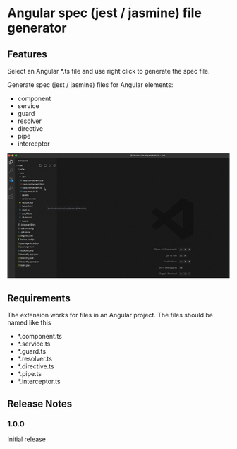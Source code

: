 # Angular spec (jest / jasmine) file generator

## Features

Select an Angular *.ts file and use right click to generate the spec file.

Generate spec (jest / jasmine) files for Angular elements:
- component
- service
- guard
- resolver
- directive
- pipe
- interceptor

<img src="https://raw.githubusercontent.com/ThRintelen/angular-spec-generator/main/images/extension.gif" alt="Examples" />

## Requirements

The extension works for files in an Angular project.
The files should be named like this
- *.component.ts
- *.service.ts
- *.guard.ts
- *.resolver.ts
- *.directive.ts
- *.pipe.ts
- *.interceptor.ts


## Release Notes

### 1.0.0

Initial release
